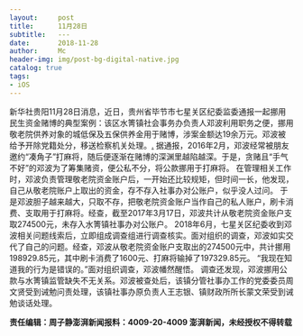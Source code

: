 ```yaml
---
layout:     post
title:      11月28日
subtitle:   ---
date:       2018-11-28
author:     Mc
header-img: img/post-bg-digital-native.jpg
catalog: true
tags:
- iOS
---
```


新华社贵阳11月28日消息，近日，贵州省毕节市七星关区纪委监委通报一起挪用民生资金赌博的典型案例：该区水箐镇社会事务办负责人邓波利用职务之便，挪用敬老院供养对象的城低保及五保供养金用于赌博，涉案金额达19余万元。邓波被给予开除党籍处分，移送检察机关处理。[.](https://www.thepaper.cn/newsDetail_forward_2681924 ".")
据通报，2016年2月，邓波经常被朋友邀约“凑角子”打麻将，随后便逐渐在赌博的深渊里越陷越深。于是，贪赌且“手气不好”的邓波为了筹集赌资，便公私不分，将公款挪用于打麻将。
在管理相关工作时，邓波负责管理敬老院资金账户后，一开始还比较规矩，但时间一长，他发现，自己从敬老院账户上取出的资金，存不存入社事办对公账户，似乎没人过问。
于是邓波胆子越来越大，只取不存，把敬老院资金账户当作自己的私人账户，刷卡消费、支取用于打麻将。经查，截至2017年3月17日，邓波共计从敬老院资金账户支取274500元，未存入水箐镇社事办对公账户。
2018年6月，七星关区纪委收到邓波相关问题线索后，立即组成调查组进行调查核实。面对组织的调查，邓波如实交代了自己的问题。经查，邓波从敬老院资金账户支取出的274500元中，共计挪用198929.85元，其中刷卡消费了1600元、打麻将输掉了197329.85元。
“我现在知道我的行为是错误的。”面对组织调查，邓波幡然醒悟。
调查还发现，邓波挪用公款与水箐镇监管缺失不无关系。邓波被查处后，该镇分管社事办工作的党委委员周文贤受到诫勉问责处理，该镇社事办原负责人王志银、镇财政所所长蒙文荣受到诫勉谈话处理。

**责任编辑：周子静澎湃新闻报料：4009-20-4009   澎湃新闻，未经授权不得转载**
